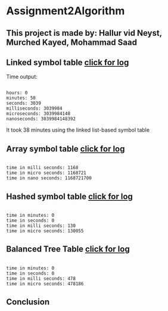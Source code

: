 # Assignment2Algorithm
<h2>This project is made by: Hallur vid Neyst, Murched Kayed, Mohammad Saad</h2>

<h2>Linked symbol table <a href="https://github.com/Hallur20/Assignment2Algorithm/blob/master/logs/ArraySymbolTableLog.rtf">click for log</a></h2>
<p>Time output:
<pre><code>
hours: 0
minutes: 50
seconds: 3039
milliseconds: 3039984
microseconds: 3039984148
nanoseconds: 3039984148392
</pre></code>
<p>It took 38 minutes using the linked list-based symbol table</p>
<h2>Array symbol table <a href="https://github.com/Hallur20/Assignment2Algorithm/blob/master/logs/LinkedLog">click for log</a></h2>
<pre><code>
time in milli seconds: 1168
time in micro seconds: 1168721
time in nano seconds: 1168721700
</pre></code>
<h2>Hashed symbol table <a href="https://github.com/Hallur20/Assignment2Algorithm/blob/master/logs/hashLog">click for log</a></h2>
<pre><code>
time in minutes: 0
time in seconds: 0
time in milli seconds: 130
time in micro seconds: 130055</code></pre>
<h2>Balanced Tree Table <a href="https://github.com/Hallur20/Assignment2Algorithm/blob/master/logs/balancedTreeLog">click for log</a></h2>
<pre><code>
time in minutes: 0
time in seconds: 0
time in milli seconds: 478
time in micro seconds: 478186
</code></pre>
<h2>Conclusion</h2>
